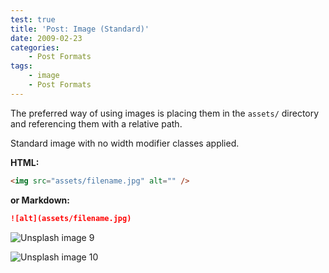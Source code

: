 ```yaml
---
test: true
title: 'Post: Image (Standard)'
date: 2009-02-23
categories:
    - Post Formats
tags:
    - image
    - Post Formats
---
```


The preferred way of using images is placing them in the `assets/` directory
and referencing them with a relative path.

Standard image with no width modifier classes applied.

**HTML:**

```html
<img src="assets/filename.jpg" alt="" />
```

**or Markdown:**

```markdown
![alt](assets/filename.jpg)
```

![Unsplash image 9](assets/unsplash-image-9.jpg)

![Unsplash image 10](assets/unsplash-image-10.jpg)
